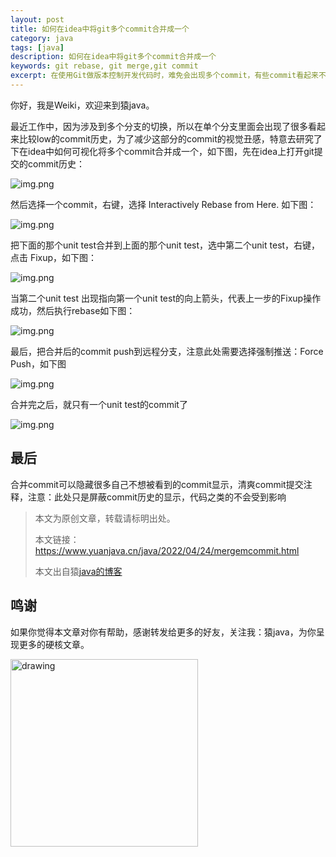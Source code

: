 ```yaml
---
layout: post
title: 如何在idea中将git多个commit合并成一个
category: java
tags: [java]
description: 如何在idea中将git多个commit合并成一个
keywords: git rebase, git merge,git commit
excerpt: 在使用Git做版本控制开发代码时，难免会出现多个commit，有些commit看起来不那么和谐，那么如何"隐藏"呢？
---
```



你好，我是Weiki，欢迎来到猿java。

最近工作中，因为涉及到多个分支的切换，所以在单个分支里面会出现了很多看起来比较low的commit历史，为了减少这部分的commit的视觉丑感，特意去研究了下在idea中如何可视化将多个commit合并成一个，如下图，先在idea上打开git提交的commit历史：

![img.png](https://www.yuanjava.cn/assets/md/mcommit/1.png)


然后选择一个commit，右键，选择 Interactively Rebase from Here. 如下图：

![img.png](https://www.yuanjava.cn/assets/md/mcommit/2.png)

把下面的那个unit test合并到上面的那个unit test，选中第二个unit test，右键，点击 Fixup，如下图：

![img.png](https://www.yuanjava.cn/assets/md/mcommit/3.png)

当第二个unit test 出现指向第一个unit test的向上箭头，代表上一步的Fixup操作成功，然后执行rebase如下图：

![img.png](https://www.yuanjava.cn/assets/md/mcommit/5.png)

最后，把合并后的commit push到远程分支，注意此处需要选择强制推送：Force Push，如下图

![img.png](https://www.yuanjava.cn/assets/md/mcommit/6.png)


合并完之后，就只有一个unit test的commit了

![img.png](https://www.yuanjava.cn/assets/md/mcommit/7.png)



## **最后**

合并commit可以隐藏很多自己不想被看到的commit显示，清爽commit提交注释，注意：此处只是屏蔽commit历史的显示，代码之类的不会受到影响



>
> 本文为原创文章，转载请标明出处。
>
> 本文链接：https://www.yuanjava.cn/java/2022/04/24/mergemcommit.html
>
>本文出自猿[java的博客](https://www.yuanjava.cn)


## 鸣谢
如果你觉得本文章对你有帮助，感谢转发给更多的好友，关注我：猿java，为你呈现更多的硬核文章。

<img src="https://yuanjava.cn/assets/img/pub.jpg" alt="drawing" style="width:300px;"/>
